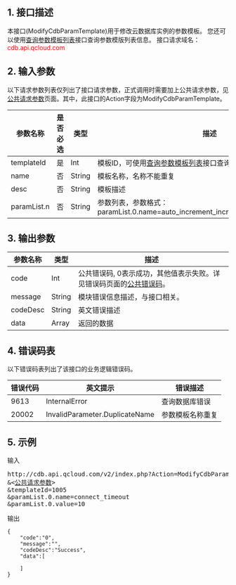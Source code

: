 ## 1. 接口描述
本接口(ModifyCdbParamTemplate)用于修改云数据库实例的参数模板。
您还可以使用[查询参数模板列表](/doc/api/253/7185)接口查询参数模版列表信息。
接口请求域名：<font style='color:red'>cdb.api.qcloud.com </font>


## 2. 输入参数
以下请求参数列表仅列出了接口请求参数，正式调用时需要加上公共请求参数，见<a href='/document/product/236/6921' title='公共请求参数'>公共请求参数</a>页面。其中，此接口的Action字段为ModifyCdbParamTemplate。

| 参数名称 | 是否必选  | 类型 | 描述 |
|---------|---------|---------|---------|
| templateId | 是 | Int | 模板ID，可使用[查询参数模板列表](/doc/api/253/7185)接口查询参数模版ID |
| name | 否 | String | 模板名称，名称不能重复 |
| desc | 否 | String | 模板描述 |
| paramList.n | 否 | String | 参数列表，参数格式：paramList.0.name=auto_increment_increment&paramList.0.value=1 |


## 3. 输出参数
| 参数名称 | 类型 | 描述 |
|---------|---------|---------|
| code | Int | 公共错误码, 0表示成功，其他值表示失败。详见错误码页面的<a href='/document/api/377/4173' title='公共错误码'>公共错误码</a>。|
| message | String | 模块错误信息描述，与接口相关。|
| codeDesc | String | 英文错误描述 |
| data | Array | 返回的数据 |


## 4. 错误码表
以下错误码表列出了该接口的业务逻辑错误码。

| 错误代码 | 英文提示 | 错误描述 |
|---------|---------|---------|
| 9613 | InternalError | 查询数据库错误 |
| 20002 | InvalidParameter.DuplicateName | 参数模板名称重复 |

## 5. 示例
输入
<pre>
http://cdb.api.qcloud.com/v2/index.php?Action=ModifyCdbParamTemplate
&<<a href="/document/product/236/6921">公共请求参数</a>>
&templateId=1005
&amp;paramList.0.name=connect_timeout
&amp;paramList.0.value=10
</pre>

输出
```
{
    "code":"0",
    "message":"",
    "codeDesc":"Success",
    "data":[
        
    ]
}
```

